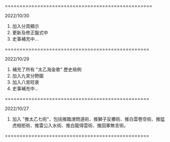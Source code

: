 ==================================================

2022/10/30

1. 加入分頁顯示
2. 更新及修正盤式中
3. 史事補充中...

=================================================

2022/10/29

1. 補充了所有 "太乙淘金歌" 歷史局例
2. 加入九宮分野圖
3. 加入八宮旺衰
4. 史事補充中...

=================================================

2022/10/27

1. 加入 "推太乙七術"，包括推臨津問道術、推獅子反擲術、推白雲卷空術、推猛虎相拒術、推雷公入水術、推白龍得雲術、推回軍無言術。


=================================================
